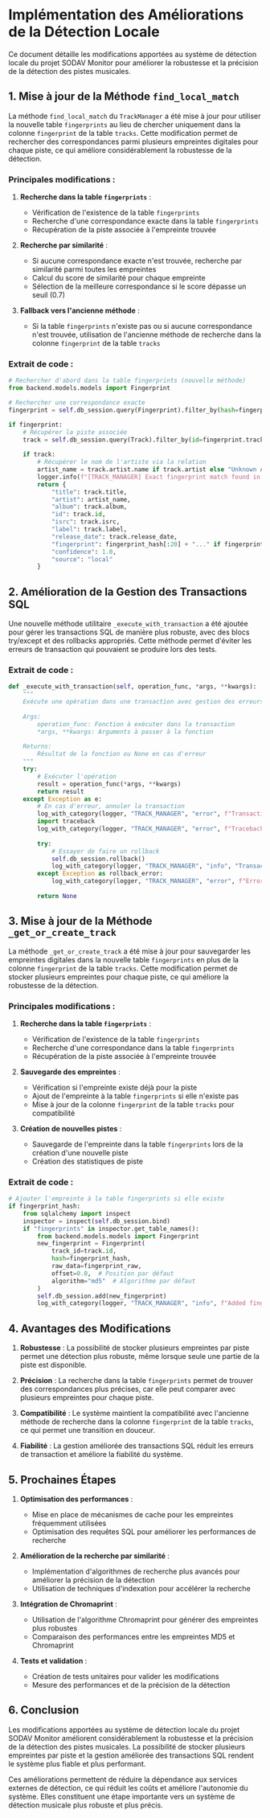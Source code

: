 # Implémentation des Améliorations de la Détection Locale

Ce document détaille les modifications apportées au système de détection locale du projet SODAV Monitor pour améliorer la robustesse et la précision de la détection des pistes musicales.

## 1. Mise à jour de la Méthode `find_local_match`

La méthode `find_local_match` du `TrackManager` a été mise à jour pour utiliser la nouvelle table `fingerprints` au lieu de chercher uniquement dans la colonne `fingerprint` de la table `tracks`. Cette modification permet de rechercher des correspondances parmi plusieurs empreintes digitales pour chaque piste, ce qui améliore considérablement la robustesse de la détection.

### Principales modifications :

1. **Recherche dans la table `fingerprints`** :
   - Vérification de l'existence de la table `fingerprints`
   - Recherche d'une correspondance exacte dans la table `fingerprints`
   - Récupération de la piste associée à l'empreinte trouvée

2. **Recherche par similarité** :
   - Si aucune correspondance exacte n'est trouvée, recherche par similarité parmi toutes les empreintes
   - Calcul du score de similarité pour chaque empreinte
   - Sélection de la meilleure correspondance si le score dépasse un seuil (0.7)

3. **Fallback vers l'ancienne méthode** :
   - Si la table `fingerprints` n'existe pas ou si aucune correspondance n'est trouvée, utilisation de l'ancienne méthode de recherche dans la colonne `fingerprint` de la table `tracks`

### Extrait de code :

```python
# Rechercher d'abord dans la table fingerprints (nouvelle méthode)
from backend.models.models import Fingerprint

# Rechercher une correspondance exacte
fingerprint = self.db_session.query(Fingerprint).filter_by(hash=fingerprint_hash).first()

if fingerprint:
    # Récupérer la piste associée
    track = self.db_session.query(Track).filter_by(id=fingerprint.track_id).first()
    
    if track:
        # Récupérer le nom de l'artiste via la relation
        artist_name = track.artist.name if track.artist else "Unknown Artist"
        logger.info(f"[TRACK_MANAGER] Exact fingerprint match found in fingerprints table: {track.title} by {artist_name}")
        return {
            "title": track.title,
            "artist": artist_name,
            "album": track.album,
            "id": track.id,
            "isrc": track.isrc,
            "label": track.label,
            "release_date": track.release_date,
            "fingerprint": fingerprint_hash[:20] + "..." if fingerprint_hash else None,
            "confidence": 1.0,
            "source": "local"
        }
```

## 2. Amélioration de la Gestion des Transactions SQL

Une nouvelle méthode utilitaire `_execute_with_transaction` a été ajoutée pour gérer les transactions SQL de manière plus robuste, avec des blocs try/except et des rollbacks appropriés. Cette méthode permet d'éviter les erreurs de transaction qui pouvaient se produire lors des tests.

### Extrait de code :

```python
def _execute_with_transaction(self, operation_func, *args, **kwargs):
    """
    Exécute une opération dans une transaction avec gestion des erreurs.
    
    Args:
        operation_func: Fonction à exécuter dans la transaction
        *args, **kwargs: Arguments à passer à la fonction
        
    Returns:
        Résultat de la fonction ou None en cas d'erreur
    """
    try:
        # Exécuter l'opération
        result = operation_func(*args, **kwargs)
        return result
    except Exception as e:
        # En cas d'erreur, annuler la transaction
        log_with_category(logger, "TRACK_MANAGER", "error", f"Transaction error: {str(e)}")
        import traceback
        log_with_category(logger, "TRACK_MANAGER", "error", f"Traceback: {traceback.format_exc()}")
        
        try:
            # Essayer de faire un rollback
            self.db_session.rollback()
            log_with_category(logger, "TRACK_MANAGER", "info", "Transaction rolled back successfully")
        except Exception as rollback_error:
            log_with_category(logger, "TRACK_MANAGER", "error", f"Error during rollback: {str(rollback_error)}")
        
        return None
```

## 3. Mise à jour de la Méthode `_get_or_create_track`

La méthode `_get_or_create_track` a été mise à jour pour sauvegarder les empreintes digitales dans la nouvelle table `fingerprints` en plus de la colonne `fingerprint` de la table `tracks`. Cette modification permet de stocker plusieurs empreintes pour chaque piste, ce qui améliore la robustesse de la détection.

### Principales modifications :

1. **Recherche dans la table `fingerprints`** :
   - Vérification de l'existence de la table `fingerprints`
   - Recherche d'une correspondance dans la table `fingerprints`
   - Récupération de la piste associée à l'empreinte trouvée

2. **Sauvegarde des empreintes** :
   - Vérification si l'empreinte existe déjà pour la piste
   - Ajout de l'empreinte à la table `fingerprints` si elle n'existe pas
   - Mise à jour de la colonne `fingerprint` de la table `tracks` pour compatibilité

3. **Création de nouvelles pistes** :
   - Sauvegarde de l'empreinte dans la table `fingerprints` lors de la création d'une nouvelle piste
   - Création des statistiques de piste

### Extrait de code :

```python
# Ajouter l'empreinte à la table fingerprints si elle existe
if fingerprint_hash:
    from sqlalchemy import inspect
    inspector = inspect(self.db_session.bind)
    if "fingerprints" in inspector.get_table_names():
        from backend.models.models import Fingerprint
        new_fingerprint = Fingerprint(
            track_id=track.id,
            hash=fingerprint_hash,
            raw_data=fingerprint_raw,
            offset=0.0,  # Position par défaut
            algorithm="md5"  # Algorithme par défaut
        )
        self.db_session.add(new_fingerprint)
        log_with_category(logger, "TRACK_MANAGER", "info", f"Added fingerprint to fingerprints table for new track {track.id}")
```

## 4. Avantages des Modifications

1. **Robustesse** : La possibilité de stocker plusieurs empreintes par piste permet une détection plus robuste, même lorsque seule une partie de la piste est disponible.

2. **Précision** : La recherche dans la table `fingerprints` permet de trouver des correspondances plus précises, car elle peut comparer avec plusieurs empreintes pour chaque piste.

3. **Compatibilité** : Le système maintient la compatibilité avec l'ancienne méthode de recherche dans la colonne `fingerprint` de la table `tracks`, ce qui permet une transition en douceur.

4. **Fiabilité** : La gestion améliorée des transactions SQL réduit les erreurs de transaction et améliore la fiabilité du système.

## 5. Prochaines Étapes

1. **Optimisation des performances** :
   - Mise en place de mécanismes de cache pour les empreintes fréquemment utilisées
   - Optimisation des requêtes SQL pour améliorer les performances de recherche

2. **Amélioration de la recherche par similarité** :
   - Implémentation d'algorithmes de recherche plus avancés pour améliorer la précision de la détection
   - Utilisation de techniques d'indexation pour accélérer la recherche

3. **Intégration de Chromaprint** :
   - Utilisation de l'algorithme Chromaprint pour générer des empreintes plus robustes
   - Comparaison des performances entre les empreintes MD5 et Chromaprint

4. **Tests et validation** :
   - Création de tests unitaires pour valider les modifications
   - Mesure des performances et de la précision de la détection

## 6. Conclusion

Les modifications apportées au système de détection locale du projet SODAV Monitor améliorent considérablement la robustesse et la précision de la détection des pistes musicales. La possibilité de stocker plusieurs empreintes par piste et la gestion améliorée des transactions SQL rendent le système plus fiable et plus performant.

Ces améliorations permettent de réduire la dépendance aux services externes de détection, ce qui réduit les coûts et améliore l'autonomie du système. Elles constituent une étape importante vers un système de détection musicale plus robuste et plus précis. 